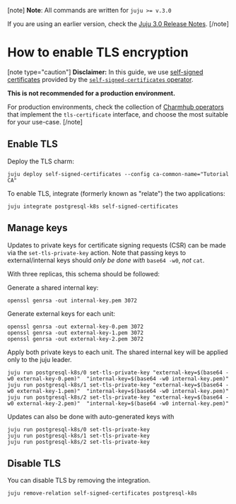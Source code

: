 [note]
**Note**: All commands are written for `juju >= v.3.0`

If you are using an earlier version, check the [Juju 3.0 Release Notes](https://juju.is/docs/juju/roadmap#heading--juju-3-0-0---22-oct-2022).
[/note]

# How to enable TLS encryption

[note type="caution"]
**Disclaimer:** In this guide, we use [self-signed certificates](https://en.wikipedia.org/wiki/Self-signed_certificate) provided by the [`self-signed-certificates` operator](https://github.com/canonical/self-signed-certificates-operator). 

**This is not recommended for a production environment.**

For production environments, check the collection of [Charmhub operators](https://charmhub.io/?q=tls-certificates) that implement the `tls-certificate` interface, and choose the most suitable for your use-case.
[/note]


## Enable TLS
Deploy the TLS charm:
```shell
juju deploy self-signed-certificates --config ca-common-name="Tutorial CA"
```

To enable TLS, integrate (formerly known as "relate") the two applications:
```shell
juju integrate postgresql-k8s self-signed-certificates
```

## Manage keys
Updates to private keys for certificate signing requests (CSR) can be made via the `set-tls-private-key` action. Note that passing keys to external/internal keys should *only be done with* `base64 -w0`, *not* `cat`. 

With three replicas, this schema should be followed:

Generate a shared internal key:
```shell
openssl genrsa -out internal-key.pem 3072
```
Generate external keys for each unit:
```shell
openssl genrsa -out external-key-0.pem 3072
openssl genrsa -out external-key-1.pem 3072
openssl genrsa -out external-key-2.pem 3072
```
Apply both private keys to each unit. The shared internal key will be applied only to the juju leader.

```shell
juju run postgresql-k8s/0 set-tls-private-key "external-key=$(base64 -w0 external-key-0.pem)"  "internal-key=$(base64 -w0 internal-key.pem)" 
juju run postgresql-k8s/1 set-tls-private-key "external-key=$(base64 -w0 external-key-1.pem)"  "internal-key=$(base64 -w0 internal-key.pem)" 
juju run postgresql-k8s/2 set-tls-private-key "external-key=$(base64 -w0 external-key-2.pem)"  "internal-key=$(base64 -w0 internal-key.pem)" 
```

Updates can also be done with auto-generated keys with

```shell
juju run postgresql-k8s/0 set-tls-private-key
juju run postgresql-k8s/1 set-tls-private-key
juju run postgresql-k8s/2 set-tls-private-key
```

## Disable TLS 
You can disable TLS by removing the integration.
```shell
juju remove-relation self-signed-certificates postgresql-k8s
```